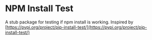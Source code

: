 # NPM Install Test

A stub package for testing if npm install is working. Inspired by [https://pypi.org/project/pip-install-test/](https://pypi.org/project/pip-install-test/)
